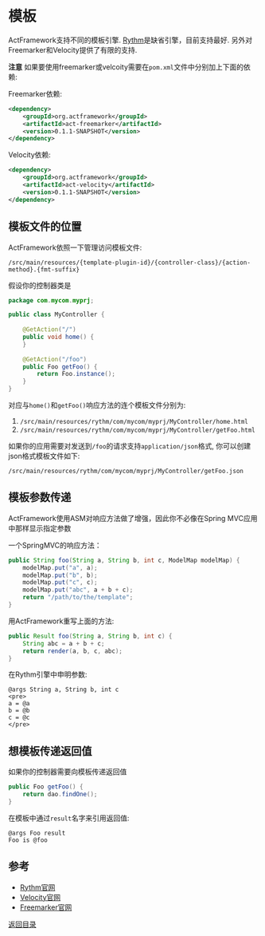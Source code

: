 # 模板

ActFramework支持不同的模板引擎. [Rythm](http://rythmengine.org)是缺省引擎，目前支持最好. 另外对Freemarker和Velocity提供了有限的支持.

**注意** 如果要使用freemarker或velcoity需要在`pom.xml`文件中分别加上下面的依赖:

Freemarker依赖:

```xml
<dependency>
    <groupId>org.actframework</groupId>
    <artifactId>act-freemarker</artifactId>
    <version>0.1.1-SNAPSHOT</version>
</dependency>
```

Velocity依赖:

```xml
<dependency>
    <groupId>org.actframework</groupId>
    <artifactId>act-velocity</artifactId>
    <version>0.1.1-SNAPSHOT</version>
</dependency>
```

## <a name="location"></a>模板文件的位置

ActFramework依照一下管理访问模板文件:

```
/src/main/resources/{template-plugin-id}/{controller-class}/{action-method}.{fmt-suffix}
```

假设你的控制器类是

```java
package com.mycom.myprj;

public class MyController {
    
    @GetAction("/")
    public void home() {
    }
    
    @GetAction("/foo")
    public Foo getFoo() {
        return Foo.instance();
    }
}
``` 

对应与`home()`和`getFoo()`响应方法的连个模板文件分别为:

1. `/src/main/resources/rythm/com/mycom/myprj/MyController/home.html`
1. `/src/main/resources/rythm/com/mycom/myprj/MyController/getFoo.html`

如果你的应用需要对发送到`/foo`的请求支持`application/json`格式, 你可以创建json格式模板文件如下: 

```
/src/main/resources/rythm/com/mycom/myprj/MyController/getFoo.json
``` 

## 模板参数传递

ActFramework使用ASM对响应方法做了增强，因此你不必像在Spring MVC应用中那样显示指定参数

一个SpringMVC的响应方法：

```java
public String foo(String a, String b, int c, ModelMap modelMap) {
    modelMap.put("a", a);
    modelMap.put("b", b);
    modelMap.put("c", c);
    modelMap.put("abc", a + b + c);
    return "/path/to/the/template";
}
```

用ActFramework重写上面的方法:

```java
public Result foo(String a, String b, int c) {
    String abc = a + b + c;
    return render(a, b, c, abc);
}
```

在Rythm引擎中申明参数:

```
@args String a, String b, int c
<pre>
a = @a
b = @b
c = @c
</pre>
```

## 想模板传递返回值

如果你的控制器需要向模板传递返回值

```java
public Foo getFoo() {
    return dao.findOne();
}
```

在模板中通过`result`名字来引用返回值:

```
@args Foo result
Foo is @foo
```

## 参考

* [Rythm官网](http://rythmengine.org)
* [Velocity官网](http://velocity.apache.org)
* [Freemarker官网](http://freemarker.incubator.apache.org/)

[返回目录](index.md)